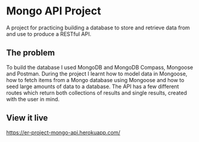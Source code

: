 # Mongo API Project

A project for practicing building a database to store and retrieve data from and use to produce a RESTful API. 

## The problem

To build the database I used MongoDB and MongoDB Compass, Mongoose and Postman. During the project I learnt how to model data in Mongoose, how to fetch items from a Mongo database using Mongoose and how to seed large amounts of data to a database. The API has a few different routes which return both collections of results and single results, created with the user in mind. 

## View it live

https://er-project-mongo-api.herokuapp.com/

